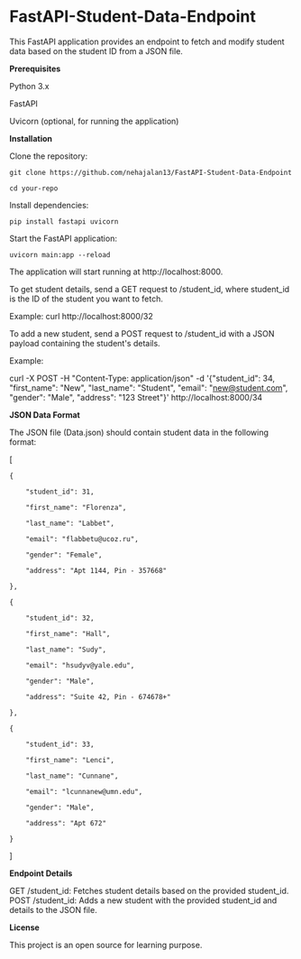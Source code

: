 # FastAPI-Student-Data-Endpoint
This FastAPI application provides an endpoint to fetch and modify student data based on the student ID from a JSON file.


**Prerequisites**

Python 3.x

FastAPI

Uvicorn (optional, for running the application)

**Installation**

Clone the repository:

`git clone https://github.com/nehajalan13/FastAPI-Student-Data-Endpoint`

`cd your-repo`

Install dependencies:

`pip install fastapi uvicorn`

Start the FastAPI application:

`uvicorn main:app --reload`

The application will start running at http://localhost:8000.

To get student details, send a GET request to /student_id, where student_id is the ID of the student you want to fetch.

Example:
curl http://localhost:8000/32

To add a new student, send a POST request to /student_id with a JSON payload containing the student's details.

Example:

curl -X POST -H "Content-Type: application/json" -d '{"student_id": 34, "first_name": "New", "last_name": "Student", "email": "new@student.com", "gender": "Male", "address": "123 Street"}' http://localhost:8000/34

**JSON Data Format**

The JSON file (Data.json) should contain student data in the following format:

[

    {
    
        "student_id": 31,
        
        "first_name": "Florenza",
        
        "last_name": "Labbet",
        
        "email": "flabbetu@ucoz.ru",
        
        "gender": "Female",
        
        "address": "Apt 1144, Pin - 357668"
        
    },
    
    {
    
        "student_id": 32,
        
        "first_name": "Hall",
        
        "last_name": "Sudy",
        
        "email": "hsudyv@yale.edu",
        
        "gender": "Male",
        
        "address": "Suite 42, Pin - 674678+"
        
    },
    
    {
    
        "student_id": 33,
        
        "first_name": "Lenci",
        
        "last_name": "Cunnane",
        
        "email": "lcunnanew@umn.edu",
        
        "gender": "Male",
        
        "address": "Apt 672"
        
    }
]

**Endpoint Details**

GET /student_id: Fetches student details based on the provided student_id.
POST /student_id: Adds a new student with the provided student_id and details to the JSON file.


**License**

This project is an open source for learning purpose.
